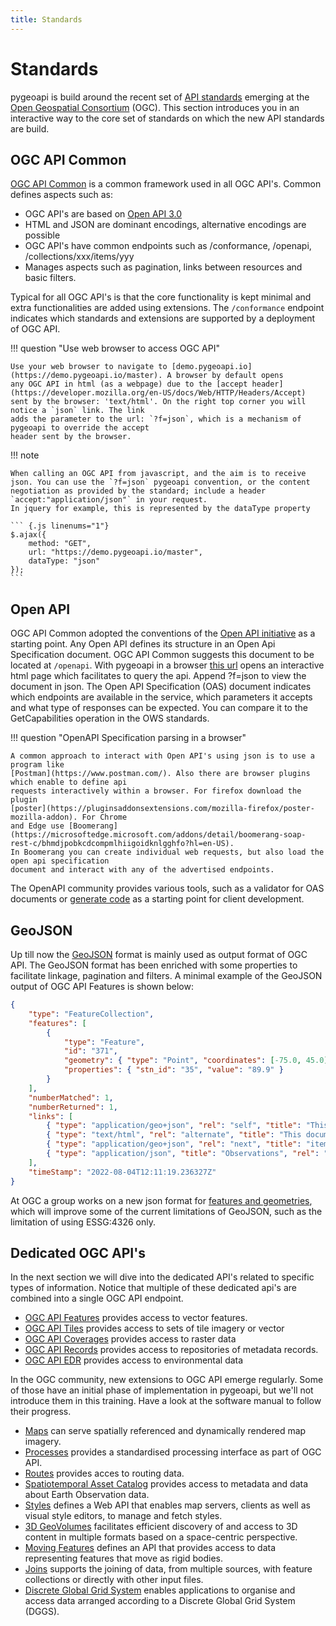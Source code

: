 ```yaml
---
title: Standards
---
```


# Standards

pygeoapi is build around the recent set of [API standards](https://ogcapi.ogc.org) emerging at the [Open Geospatial Consortium](https://www.ogc.org/) (OGC).
This section introduces you in an interactive way to the core set of standards on which the new API standards are build.

## OGC API Common

[OGC API Common](https://ogcapi.ogc.org/common/) is a common framework used in all OGC API's. 
Common defines aspects such as:

- OGC API's are based on [Open API 3.0](https://spec.openapis.org/oas/latest.html)
- HTML and JSON are dominant encodings, alternative encodings are possible
- OGC API's have common endpoints such as /conformance, /openapi, /collections/xxx/items/yyy 
- Manages aspects such as pagination, links between resources and basic filters.

Typical for all OGC API's is that the core functionality is kept minimal and extra functionalities 
are added using extensions. The `/conformance` endpoint indicates which standards and extensions are 
supported by a deployment of OGC API.

!!! question "Use web browser to access OGC API"

    Use your web browser to navigate to [demo.pygeoapi.io](https://demo.pygeoapi.io/master). A browser by default opens 
    any OGC API in html (as a webpage) due to the [accept header](https://developer.mozilla.org/en-US/docs/Web/HTTP/Headers/Accept) 
    sent by the browser: 'text/html'. On the right top corner you will notice a `json` link. The link 
    adds the parameter to the url: `?f=json`, which is a mechanism of pygeoapi to override the accept 
    header sent by the browser.

!!! note 

    When calling an OGC API from javascript, and the aim is to receive json. You can use the `?f=json` pygeoapi convention, or the content 
    negotiation as provided by the standard; include a header `accept:"application/json"` in your request.
    In jquery for example, this is represented by the dataType property

    ``` {.js linenums="1"}
    $.ajax({
        method: "GET",
        url: "https://demo.pygeoapi.io/master",
        dataType: "json"
    });
    ```


## Open API

OGC API Common adopted the conventions of the [Open API initiative](https://www.openapis.org/about) 
as a starting point. Any Open API defines its structure in an Open Api Specification document. 
OGC API Common suggests this document to be located at `/openapi`. With pygeoapi in a browser 
[this url](https://demo.pygeoapi.io/master/openapi) opens an interactive html page which facilitates 
to query the api. Append ?f=json to view the document in json. The Open API Specification (OAS) 
document indicates which endpoints are available in the service, which parameters it accepts and 
what type of responses can be expected. You can compare it to the GetCapabilities operation in the 
OWS standards. 

!!! question "OpenAPI Specification parsing in a browser" 

    A common approach to interact with Open API's using json is to use a program like 
    [Postman](https://www.postman.com/). Also there are browser plugins which enable to define api 
    requests interactively within a browser. For firefox download the plugin 
    [poster](https://pluginsaddonsextensions.com/mozilla-firefox/poster-mozilla-addon). For Chrome 
    and Edge use [Boomerang](https://microsoftedge.microsoft.com/addons/detail/boomerang-soap-rest-c/bhmdjpobkcdcompmlhiigoidknlgghfo?hl=en-US). 
    In Boomerang you can create individual web requests, but also load the open api specification 
    document and interact with any of the advertised endpoints. 

The OpenAPI community provides various tools, such as a validator for OAS documents or 
[generate code](https://swagger.io/tools/swagger-codegen/) as a starting point for client development.

## GeoJSON

Up till now the [GeoJSON](https://geojson.org/) format is mainly used as output format of OGC API. The GeoJSON format 
has been enriched with some properties to facilitate linkage, pagination and filters. A minimal example of the GeoJSON output of OGC API Features is shown below:

``` {.json  linenums="1"}
{
    "type": "FeatureCollection",
    "features": [
        {
            "type": "Feature",
            "id": "371",
            "geometry": { "type": "Point", "coordinates": [-75.0, 45.0] },
            "properties": { "stn_id": "35", "value": "89.9" }
        }
    ],
    "numberMatched": 1,
    "numberReturned": 1,
    "links": [
        { "type": "application/geo+json", "rel": "self", "title": "This document as GeoJSON", "href": "https://demo.pygeoapi.io/master/collections/obs/items?f=json&limit=1" },
        { "type": "text/html", "rel": "alternate", "title": "This document as HTML", "href": "https://demo.pygeoapi.io/master/collections/obs/items?f=html&limit=1" },
        { "type": "application/geo+json", "rel": "next", "title": "items (next)", "href": "https://demo.pygeoapi.io/master/collections/obs/items?offset=1&limit=1" },
        { "type": "application/json", "title": "Observations", "rel": "collection","href": "https://demo.pygeoapi.io/master/collections/obs/items"}
    ],
    "timeStamp": "2022-08-04T12:11:19.236327Z"
}
```

At OGC a group works on a new json format for [features and geometries](https://www.ogc.org/projects/groups/featgeojsonswg), 
which will improve some of the current limitations of GeoJSON, such as the limitation of using ESSG:4326 only. 

## Dedicated OGC API's

In the next section we will dive into the dedicated API's related to specific types of information. Notice that multiple of these dedicated api's are combined into a single OGC API endpoint.

- [OGC API Features](publish/ogcfeat.md) provides access to vector features.
- [OGC API Tiles](publish/ogctile.md) provides access to sets of tile imagery or vector
- [OGC API Coverages](publish/ogccov.md) provides access to raster data
- [OGC API Records](publish/ogcrec.md) provides access to repositories of metadata records. 
- [OGC API EDR](publish/ogcedr.md) provides access to environmental data

In the OGC community, new extensions to OGC API emerge regularly. Some of those have an initial phase of implementation in pygeoapi, but we'll not introduce them in this training. Have a look at the software manual to follow their progress.

- [Maps](https://ogcapi.ogc.org/maps) can serve spatially referenced and dynamically rendered map imagery.
- [Processes](https://ogcapi.ogc.org/processes) provides a standardised processing interface as part of OGC API.
- [Routes](https://ogcapi.ogc.org/routes) provides acces to routing data.
- [Spatiotemporal Asset Catalog](https://stacspec.org) provides access to metadata and data about Earth Observation data.
- [Styles](https://ogcapi.ogc.org/styles) defines a Web API that enables map servers, clients as well as visual style editors, to manage and fetch styles.
- [3D GeoVolumes](https://ogcapi.ogc.org/geovolumes) facilitates efficient discovery of and access to 3D content in multiple formats based on a space-centric perspective.
- [Moving Features](https://ogcapi.ogc.org/movingfeatures) defines an API that provides access to data representing features that move as rigid bodies.
- [Joins](https://ogcapi.ogc.org/joins)  supports the joining of data, from multiple sources, with feature collections or directly with other input files.
- [Discrete Global Grid System](https://ogcapi.ogc.org/dggs) enables applications to organise and access data arranged according to a Discrete Global Grid System (DGGS).
